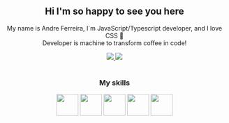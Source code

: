 <div align="center">
    <h2>Hi I'm so happy to see you here</h1>
    <p>
        My name is Andre Ferreira, I`m JavaScript/Typescript developer, and I love CSS 💛 <br>
        Developer is machine to transform coffee in code!
    </p>
    <a href="https://www.linkedin.com/in/andre-ferreira-37180318b/">
        <img src="https://img.shields.io/badge/-LinkedIn-%230077B5" target="_blank">
    </a>
     <a href="https://twitter.com/andre_2l2">
        <img src="https://img.shields.io/twitter/url?style=social&url=https%3A%2F%2Ftwitter.com%2Fandre_2l2" target="_blank">
    </a>
</div>
<br>
<div align="center">
    <h3>My skills</h1>
</dev>
<dev align="center">
    <img src="https://upload.wikimedia.org/wikipedia/commons/thumb/9/99/Unofficial_JavaScript_logo_2.svg/260px-Unofficial_JavaScript_logo_2.svg.png" width="50px">
    <img src="https://upload.wikimedia.org/wikipedia/commons/thumb/4/4c/Typescript_logo_2020.svg/300px-Typescript_logo_2020.svg.png" width="50px">
    <img src="https://wp-and-react.com/wp-content/uploads/2017/05/react-2.png" width="50px">
    <img src="https://external-content.duckduckgo.com/iu/?u=https%3A%2F%2Fimg.icons8.com%2Fplasticine%2F2x%2Fbash.png&f=1&nofb=1" width="50px">
    <img src="https://external-content.duckduckgo.com/iu/?u=https%3A%2F%2Fcdn0.iconfinder.com%2Fdata%2Ficons%2Flong-shadow-web-icons%2F512%2Fnodejs-512.png&f=1&nofb=1" width="50px">
</dev>
